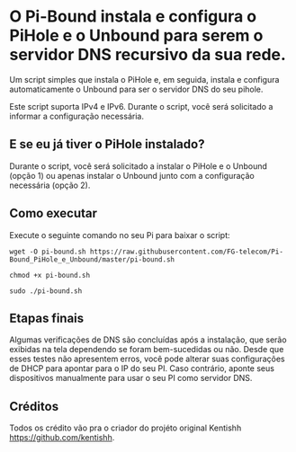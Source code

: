 # O Pi-Bound instala e configura o PiHole e o Unbound para serem o servidor DNS recursivo da sua rede.

Um script simples que instala o PiHole e, em seguida, instala e configura automaticamente o Unbound para ser o servidor DNS do seu pihole.

Este script suporta IPv4 e IPv6. Durante o script, você será solicitado a informar a configuração necessária.

## E se eu já tiver o PiHole instalado?

Durante o script, você será solicitado a instalar o PiHole e o Unbound (opção 1) ou apenas instalar o Unbound junto com a configuração necessária (opção 2).

## Como executar

Execute o seguinte comando no seu Pi para baixar o script:

```
wget -O pi-bound.sh https://raw.githubusercontent.com/FG-telecom/Pi-Bound_PiHole_e_Unbound/master/pi-bound.sh
```
```
chmod +x pi-bound.sh
```
```
sudo ./pi-bound.sh
```
## Etapas finais

Algumas verificações de DNS são concluídas após a instalação, que serão exibidas na tela dependendo se foram bem-sucedidas ou não. Desde que esses testes não apresentem erros, você pode alterar suas configurações de DHCP para apontar para o IP do seu PI. Caso contrário, aponte seus dispositivos manualmente para usar o seu PI como servidor DNS.



## Créditos

Todos os crédito vão pra o criador do projéto original 
Kentishh https://github.com/kentishh.